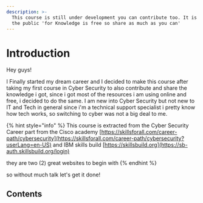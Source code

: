 ```yaml
---
description: >-
  This course is still under development you can contribute too. It is free to
  the public 'for Knowledge is free so share as much as you can'
---
```


# Introduction

Hey guys!

I Finally started my dream career and I decided to make this course after taking my first course in Cyber Security to also contribute and share the knowledge i got, since i got most of the resources i am using online and free, i decided to do the same. I am new into Cyber Security but not new to IT and Tech in general since i'm a technical support specialist i pretty know how tech works, so switching to cyber was not a big deal to me.

{% hint style="info" %}
This course is extracted from the Cyber Security Career part from the Cisco academy [https://skillsforall.com/career-path/cybersecurity](https://skillsforall.com/career-path/cybersecurity?userLang=en-US) and IBM skills build [https://skillsbuild.org](https://sb-auth.skillsbuild.org/login)

they are two (2) great websites to begin with
{% endhint %}

so without much talk let's get it done!

## Contents
